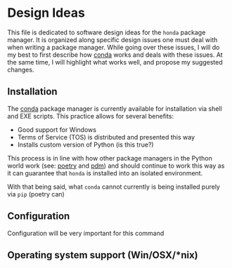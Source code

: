 # Design Ideas

This file is dedicated to software design ideas for the `honda` package manager.
It is organized along specific design issues one must deal with when writing
a package manager. While going over these issues, I will do my best to first describe
how [conda][conda] works and deals with these issues. At the same time, I will
highlight what works well, and propose my suggested changes.

## Installation

The [conda][conda] package manager is currently available for installation via shell
and EXE scripts. This practice allows for several benefits:

- Good support for Windows
- Terms of Service (TOS) is distributed and presented this way
- Installs custom version of Python (is this true?)

This process is in line with how other package managers in the Python world work
(see: [poetry][poetry] and [pdm][pdm]) and should continue to work this way as
it can guarantee that `honda` is installed into an isolated environment.

With that being said, what `conda` cannot currently is being installed purely via
`pip` (poetry can)

## Configuration

Configuration will be very important for this command

## Operating system support (Win/OSX/*nix)

[conda]: https://github.com/conda/conda

[pdm]: https://pdm.fming.dev/

[poetry]: https://python-poetry.org/
